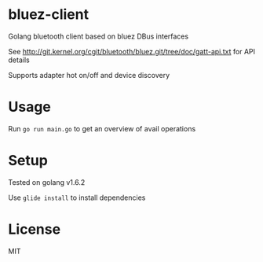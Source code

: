 # bluez-client

Golang bluetooth client based on bluez DBus interfaces

See http://git.kernel.org/cgit/bluetooth/bluez.git/tree/doc/gatt-api.txt for API details

Supports adapter hot on/off and device discovery

Usage
===

Run `go run main.go` to get an overview of avail operations

Setup
===

Tested on golang v1.6.2

Use `glide install` to install dependencies

License
===

MIT
